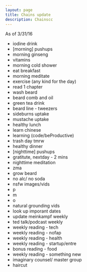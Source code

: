 ```yaml
---
layout: page
title: Chains update
description: Chainscc
---
```




As of 3/31/16
- iodine drink
- [morning] pushups
- morning ginseng
- vitamins
- morning cold shower
- eat breakfast
- morning meditate
- exercise (any kind for the day)
- read 1 chapter
- wash beard
- beard comb and oil
- green tea drink
- beard line - tweezers
- sideburns uptake
- mustache uptake
- healthy lunch
- learn chinese
- learning (code/beProductive)
- trash day tmrw
- healthy dinner
- [nighttime] pushups
- gratitute, nextday - 2 mins
- nighttime meditation
- zma
- grow beard
- no alc/ no soda
- nsfw images/vids
- p
- m
- o
- natural grounding vids
- look up imporant dates
- update meinkampf weekly
- ted talk/podcast weekly
- weekly reading - tech
- weekly reading - nofap
- weekly reading - health
- weekly reading - startup/entre
- bonus reading - food
- weekly reading - something new
- imaginary counsel/ master group
- haircut